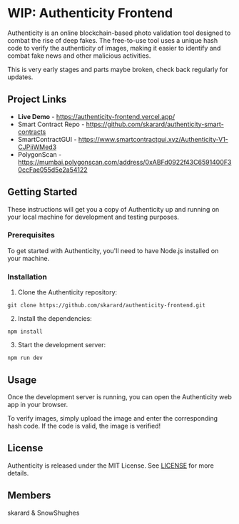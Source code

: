 # WIP: Authenticity Frontend

Authenticity is an online blockchain-based photo validation tool designed to combat the rise of deep fakes. The free-to-use tool uses a unique hash code to verify the authenticity of images, making it easier to identify and combat fake news and other malicious activities.

This is very early stages and parts maybe broken, check back regularly for updates.

## Project Links

- **Live Demo** - https://authenticity-frontend.vercel.app/
- Smart Contract Repo - https://github.com/skarard/authenticity-smart-contracts
- SmartContractGUI - https://www.smartcontractgui.xyz/Authenticity-V1-CJPiiWMed3
- PolygonScan - https://mumbai.polygonscan.com/address/0xABFd0922f43C6591400F30ccFae055d5e2a54122

## Getting Started

These instructions will get you a copy of Authenticity up and running on your local machine for development and testing purposes.

### Prerequisites

To get started with Authenticity, you'll need to have Node.js installed on your machine.

### Installation

1. Clone the Authenticity repository:

```
git clone https://github.com/skarard/authenticity-frontend.git
```

2. Install the dependencies:

```
npm install
```

3. Start the development server:

```
npm run dev
```

## Usage

Once the development server is running, you can open the Authenticity web app in your browser.

To verify images, simply upload the image and enter the corresponding hash code. If the code is valid, the image is verified!

## License

Authenticity is released under the MIT License. See [LICENSE](https://github.com/skarard/authenticity-frontend/blob/master/LICENSE) for more details.

## Members

skarard & SnowShughes
